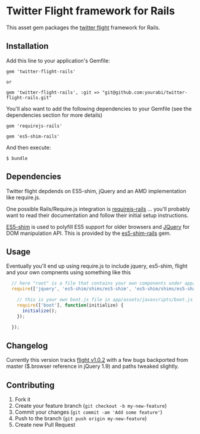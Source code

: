 # Twitter Flight framework for Rails

This asset gem packages the [twitter flight](https://github.com/twitter/flight/) framework for Rails.

## Installation

Add this line to your application's Gemfile:

    gem 'twitter-flight-rails'

    or

    gem 'twitter-flight-rails', :git => "git@github.com:yourabi/twitter-flight-rails.git"
    
You'll also want to add the following dependencies to your Gemfile (see the dependencies section for more details)

    gem 'requirejs-rails'

    gem 'es5-shim-rails'

And then execute:

    $ bundle

## Dependencies

Twitter flight depdends on ES5-shim, jQuery and an AMD implementation like require.js.

One possible Rails/Require.js integration is [requirejs-rails](https://github.com/jwhitley/requirejs-rails) ... you'll probably want to read their documentation and follow their initial setup instructions.

[ES5-shim](https://github.com/kriskowal/es5-shim) is used to polyfill ES5 support for older browsers and [JQuery](http://jquery.com) for DOM manipulation API. This is provided by the [es5-shim-rails](https://github.com/yourabi/es5-shim-rails) gem.

## Usage

Eventually you'll end up using require.js to include jquery, es5-shim, flight and your own compnents using something like this

```js
  // here "root" is a file that contains your own components under app/assets/javascripts/root.js and accessed at /assets/root.js
  require(['jquery', 'es5-shim/shims/es5-shim', 'es5-shim/shims/es5-sham', 'twitter/flight/', 'root'], function($) {

    // this is your own boot.js file in app/assets/javascripts/boot.js accessed at /assets/boot.js
    require(['boot'], function(initialize) {
      initialize();
    });

  });

```

## Changelog

Currently this version tracks [flight v1.0.2](https://github.com/twitter/flight/tree/v1.0.2) with a few bugs backported from master ($.browser reference in jQuery 1.9) and paths tweaked slightly.


## Contributing

1. Fork it
2. Create your feature branch (`git checkout -b my-new-feature`)
3. Commit your changes (`git commit -am 'Add some feature'`)
4. Push to the branch (`git push origin my-new-feature`)
5. Create new Pull Request
